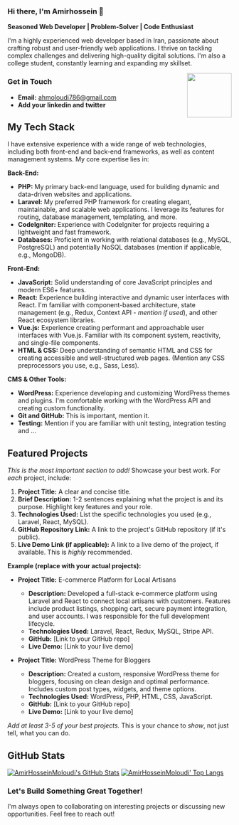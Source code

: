 ### Hi there, I'm Amirhossein 👋

**Seasoned Web Developer | Problem-Solver | Code Enthusiast**

I'm a highly experienced web developer based in Iran, passionate about crafting robust and user-friendly web applications. I thrive on tackling complex challenges and delivering high-quality digital solutions.  I'm also a college student, constantly learning and expanding my skillset.

<img src="https://c.tenor.com/5SWZs0T-tuAAAAAC/thumbs-up-kid.gif" align="right" width="100" />

<!-- Contact Section - Improved -->
### Get in Touch

*   **Email:** [ahmoloudi786@gmail.com](mailto:ahmoloudi786@gmail.com)
*    **Add your linkedin and twitter**

<!-- Tech Stack - More Detailed and Organized -->
## My Tech Stack

I have extensive experience with a wide range of web technologies, including both front-end and back-end frameworks, as well as content management systems. My core expertise lies in:

**Back-End:**

*   **PHP:**  My primary back-end language, used for building dynamic and data-driven websites and applications.
*   **Laravel:**  My preferred PHP framework for creating elegant, maintainable, and scalable web applications.  I leverage its features for routing, database management, templating, and more.
*   **CodeIgniter:**  Experience with CodeIgniter for projects requiring a lightweight and fast framework.
*   **Databases:** Proficient in working with relational databases (e.g., MySQL, PostgreSQL) and potentially NoSQL databases (mention if applicable, e.g., MongoDB).

**Front-End:**

*   **JavaScript:**  Solid understanding of core JavaScript principles and modern ES6+ features.
*   **React:**  Experience building interactive and dynamic user interfaces with React. I'm familiar with component-based architecture, state management (e.g., Redux, Context API - *mention if used*), and other React ecosystem libraries.
*   **Vue.js:**  Experience creating performant and approachable user interfaces with Vue.js. Familiar with its component system, reactivity, and single-file components.
*   **HTML & CSS:**  Deep understanding of semantic HTML and CSS for creating accessible and well-structured web pages.  (Mention any CSS preprocessors you use, e.g., Sass, Less).

**CMS & Other Tools:**

*   **WordPress:**  Experience developing and customizing WordPress themes and plugins.  I'm comfortable working with the WordPress API and creating custom functionality.
* **Git and GitHub:** This is important, mention it.
* **Testing:** Mention if you are familiar with unit testing, integration testing and ...

<!-- Projects Section - *CRUCIAL ADDITION* -->
## Featured Projects

*This is the most important section to add!*  Showcase your best work.  For *each* project, include:

1.  **Project Title:**  A clear and concise title.
2.  **Brief Description:**  1-2 sentences explaining what the project is and its purpose. Highlight key features and your role.
3.  **Technologies Used:**  List the specific technologies you used (e.g., Laravel, React, MySQL).
4.  **GitHub Repository Link:**  A link to the project's GitHub repository (if it's public).
5.  **Live Demo Link (if applicable):**  A link to a live demo of the project, if available. This is *highly* recommended.

**Example (replace with your actual projects):**

*   **Project Title:**  E-commerce Platform for Local Artisans
    *   **Description:**  Developed a full-stack e-commerce platform using Laravel and React to connect local artisans with customers. Features include product listings, shopping cart, secure payment integration, and user accounts.  I was responsible for the full development lifecycle.
    *   **Technologies Used:**  Laravel, React, Redux, MySQL, Stripe API.
    *   **GitHub:**  [Link to your GitHub repo]
    *   **Live Demo:**  [Link to your live demo]

*   **Project Title:**  WordPress Theme for Bloggers
    *   **Description:** Created a custom, responsive WordPress theme for bloggers, focusing on clean design and optimal performance. Includes custom post types, widgets, and theme options.
    *   **Technologies Used:** WordPress, PHP, HTML, CSS, JavaScript.
    *    **GitHub:** [Link to your GitHub repo]
    *   **Live Demo:** [Link to your live demo]

*Add at least 3-5 of your best projects.*  This is your chance to *show*, not just tell, what you can do.

<!-- GitHub Stats - Keep This -->
## GitHub Stats

[![AmirHosseinMoloudi's GitHub Stats](https://github-readme-stats.vercel.app/api?username=AmirHosseinMoloudi&show_icons=true&include_all_commits=true&theme=algolia&count_private=false&line_height=40)](https://github.com/AmirHosseinMoloudi/AmirHosseinMoloudi)
[![AmirHosseinMoloudi' Top Langs](https://github-readme-stats.vercel.app/api/top-langs/?username=AmirHosseinMoloudi&langs_count=5&theme=algolia)](https://github.com/AmirHosseinMoloudi/AmirHosseinMoloudi)

<!-- Call to Action (Optional) -->
### Let's Build Something Great Together!

I'm always open to collaborating on interesting projects or discussing new opportunities. Feel free to reach out!

